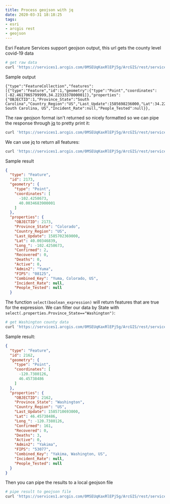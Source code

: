 ```yaml
---
title: Process geojson with jq
date: 2020-03-31 18:18:25
tags:
- esri
- arcgis rest
- geojson
---
```


Esri Feature Services support geojson output, this url gets the county level covid-19 data

```bash
# get raw data
curl 'https://services1.arcgis.com/0MSEUqKaxRlEPj5g/ArcGIS/rest/services/ncov_cases_US/FeatureServer/0/query?where=1%3D1&outFields=*&f=geojson&token='
```

Sample output

```
{"type":"FeatureCollection","features":[{"type":"Feature","id":1,"geometry":{"type":"Point","coordinates":[-82.4617065799999,34.2233337800001]},"properties":{"OBJECTID":1,"Province_State":"South Carolina","Country_Region":"US","Last_Update":1585698236000,"Lat":34.22333378,"Long_":-82.46170658,"Confirmed":4,"Recovered":0,"Deaths":0,"Active":0,"Admin2":"Abbeville","FIPS":"45001","Combined_Key":"Abbeville, South Carolina, US","Incident_Rate":null,"People_Tested":null}},
```

The raw geojson format isn't returned so nicely formatted so we can pipe the response through [jq](https://stedolan.github.io/jq/) to pretty print it: 

```bash
curl 'https://services1.arcgis.com/0MSEUqKaxRlEPj5g/ArcGIS/rest/services/ncov_cases_US/FeatureServer/0/query?where=1%3D1&outFields=*&f=geojson&token=' | jq '.'
```

We can use jq to return all features:

```bash
curl 'https://services1.arcgis.com/0MSEUqKaxRlEPj5g/ArcGIS/rest/services/ncov_cases_US/FeatureServer/0/query?where=1%3D1&outFields=*&f=geojson&token=' | jq '.features[]'
```

Sample result

```json
{
  "type": "Feature",
  "id": 2173,
  "geometry": {
    "type": "Point",
    "coordinates": [
      -102.4258673,
      40.0034683900001
    ]
  },
  "properties": {
    "OBJECTID": 2173,
    "Province_State": "Colorado",
    "Country_Region": "US",
    "Last_Update": 1585702369000,
    "Lat": 40.00346839,
    "Long_": -102.4258673,
    "Confirmed": 2,
    "Recovered": 0,
    "Deaths": 0,
    "Active": 0,
    "Admin2": "Yuma",
    "FIPS": "08125",
    "Combined_Key": "Yuma, Colorado, US",
    "Incident_Rate": null,
    "People_Tested": null
  }
```

The function `select(boolean_expression)` will return features that are true for the expression.  We can filter our data by State with `select(.properties.Province_State=="Washington")`: 

```bash
# get Washington county data
curl 'https://services1.arcgis.com/0MSEUqKaxRlEPj5g/ArcGIS/rest/services/ncov_cases_US/FeatureServer/0/query?where=1%3D1&outFields=*&f=geojson&token=' | jq '.features[] | select(.properties.Province_State=="Washington")'
```

Sample result: 

```json
{
  "type": "Feature",
  "id": 2162,
  "geometry": {
    "type": "Point",
    "coordinates": [
      -120.7380126,
      46.45738486
    ]
  },
  "properties": {
    "OBJECTID": 2162,
    "Province_State": "Washington",
    "Country_Region": "US",
    "Last_Update": 1585710693000,
    "Lat": 46.45738486,
    "Long_": -120.7380126,
    "Confirmed": 161,
    "Recovered": 0,
    "Deaths": 3,
    "Active": 0,
    "Admin2": "Yakima",
    "FIPS": "53077",
    "Combined_Key": "Yakima, Washington, US",
    "Incident_Rate": null,
    "People_Tested": null
  }
}
```

Then you can pipe the results to a local geojson file

```bash
# pipe result to geojson file
curl 'https://services1.arcgis.com/0MSEUqKaxRlEPj5g/ArcGIS/rest/services/ncov_cases_US/FeatureServer/0/query?where=1%3D1&outFields=*&f=geojson&token=' | jq '.features[] | select(.properties.Province_State=="Washington")' > counties-wa-point.geojson
```
